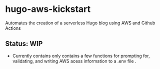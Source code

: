 # hugo-aws-kickstart
 Automates the creation of a serverless Hugo blog using AWS and Github Actions


## Status: WIP
 - Currently contains only contains a few functions for prompting for, validating, and writing AWS acess information to a .env file .
